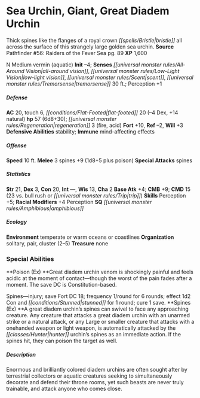 ﻿---
cssclass: [monsters]
title1: Sea Urchin, Giant, Great Diadem Urchin
desc_short: Thick spines like the flanges of a royal crown bristle all across the
  surface of this strangely large golden sea urchin.
title2: Great Diadem Urchin
CR: 5
sources:
- name: 'Pathfinder #56: Raiders of the Fever Sea'
  page: 89
  link: http://paizo.com/pathfinder/adventurePath/skullAndShackles/v5748btpy8moe
XP: 1600
alignment: N
size: Medium
type: vermin
subtypes:
- aquatic
initiative:
  bonus: -4
senses:
  all-around vision: true
  low-light vision: true
  scent: true
  tremorsense: 30
AC:
  AC: 20
  touch: 6
  flat_footed: 20
  components:
    dex: -4
    natural: 14
HP:
  HP: 57
  long: 6d8+30
  regeneration: 3
  regeneration_weakness: fire, acid
saves:
  fort: 10
  ref: -2
  will: 3
defensive_abilities:
- stability
immunities:
- mind-affecting effects
speeds:
  base: 10
attacks:
  melee:
  - - text: 3 spines +9 (1d8+5 plus poison)
      entries:
      - - damage: 1d8+5
        - effect: poison
      count: 3
      attack: spines
      bonus:
      - 9
  special:
  - spines
ability_scores:
  STR: 21
  DEX: 3
  CON: 20
  INT:
  WIS: 13
  CHA: 2
BAB: 4
CMB: 9
CMD: 15
CMD_other: 23 vs. bull rush or trip
skills:
  Perception:
    _mismatch: true
    _: 1
  _racial_mods:
    Perception:
      _: 4
special_qualities:
- amphibious
ecology:
  environment: temperate or warm oceans or coastlines
  organization: solitary, pair, cluster (2-5)
  treasure_type: none
special_abilities:
  Poison (Ex): |-
    Great diadem urchin venom is shockingly painful and feels acidic at the moment of contact-though the worst of the pain fades after a moment. The save DC is Constitution-based.

    Spines-injury; save Fort DC 18; frequency 1/round for 6 rounds; effect 1d2 Con and stunned for 1 round; cure 1 save.
  Spines (Ex): A great diadem urchin's spines can swivel to face any approaching creature.
    Any creature that attacks a great diadem urchin with an unarmed strike or a natural
    attack, or any Large or smaller creature that attacks with a onehanded weapon
    or light weapon, is automatically attacked by the hunter urchin's spines as an
    immediate action. If the spines hit, they can poison the target as well.
desc_long: Enormous and brilliantly colored diadem urchins are often sought after
  by terrestrial collectors or aquatic creatures seeking to simultaneously decorate
  and defend their throne rooms, yet such beasts are never truly trainable, and attack
  anyone who comes close.

---

# Sea Urchin, Giant, Great Diadem Urchin
Thick spines like the flanges of a royal crown _[[spells/Bristle|bristle]]_ all across the surface of this strangely large golden sea urchin.
**Source** Pathfinder #56: Raiders of the Fever Sea pg. 89
**XP** 1,600

N Medium vermin (aquatic)
**Init** –4; **Senses** _[[universal monster rules/All-Around Vision|all-around vision]]_, _[[universal monster rules/Low-Light Vision|low-light vision]]_, _[[universal monster rules/Scent|scent]]_, _[[universal monster rules/Tremorsense|tremorsense]]_ 30 ft.; Perception +1

##### Defense

**AC** 20, touch 6, _[[conditions/Flat-Footed|flat-footed]]_ 20 (–4 Dex, +14 natural)
**hp** 57 (6d8+30); _[[universal monster rules/Regeneration|regeneration]]_ 3 (fire, acid)
**Fort** +10, **Ref** –2, **Will** +3
**Defensive Abilities** stability; **Immune** mind-affecting effects

##### Offense
**Speed** 10 ft.
**Melee** 3 spines +9 (1d8+5 plus poison)
**Special Attacks** spines

##### Statistics
**Str** 21, **Dex** 3, **Con** 20, **Int** —, **Wis** 13, **Cha** 2
**Base Atk** +4; **CMB** +9; **CMD** 15 (23 vs. bull rush or _[[universal monster rules/Trip|trip]]_)
**Skills** Perception +5; **Racial Modifiers** +4 Perception
**SQ** _[[universal monster rules/Amphibious|amphibious]]_

##### Ecology

**Environment** temperate or warm oceans or coastlines
**Organization** solitary, pair, cluster (2–5)
**Treasure** none

### Special Abilities

**Poison (Ex) **Great diadem urchin venom is shockingly painful and feels acidic at the moment of contact—though the worst of the pain fades after a moment. The save DC is Constitution-based.

Spines—injury; save Fort DC 18; frequency 1/round for 6 rounds; effect 1d2 Con and _[[conditions/Stunned|stunned]]_ for 1 round; cure 1 save.
**Spines (Ex) **A great diadem urchin’s spines can swivel to face any approaching creature. Any creature that attacks a great diadem urchin with an unarmed strike or a natural attack, or any Large or smaller creature that attacks with a onehanded weapon or light weapon, is automatically attacked by the _[[classes/Hunter|hunter]]_ urchin’s spines as an immediate action. If the spines hit, they can poison the target as well.

##### Description

Enormous and brilliantly colored diadem urchins are often sought after by terrestrial collectors or aquatic creatures seeking to simultaneously decorate and defend their throne rooms, yet such beasts are never truly trainable, and attack anyone who comes close.